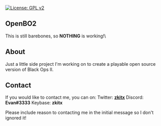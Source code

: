 [![License: GPL v2](https://img.shields.io/github/license/zkitx/t6sp?style=for-the-badge)](https://www.gnu.org/licenses/old-licenses/gpl-2.0.en.html)

## OpenBO2
This is still barebones, so **NOTHING** is working!\

## About
Just a little side project I'm working on to create a playable open source version of Black Ops II.


## Contact
If you would like to contact me, you can on:
Twitter: **[zkitx](https://twitter.com/zkitx)**
Discord: **Evan#3333**
Keybase: **zkitx**

Please include reason to contacting me in the initial message so I don't ignored it!